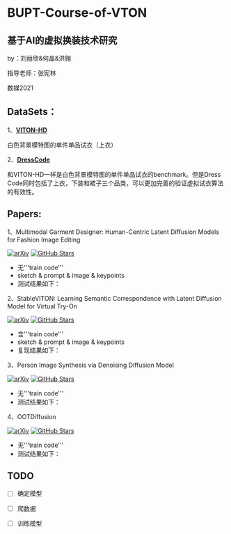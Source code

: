 # BUPT-Course-of-VTON
  基于AI的虚拟换装技术研究
  --------------------
  by：刘丽欣&何晶&洪翱
  
  指导老师：张宪林
  
  数媒2021
  
  
## DataSets：
1、[**VITON-HD**](https://github.com/shadow2496/VITON-HD)

白色背景模特图的单件单品试衣（上衣）

2、[**DressCode**](https://github.com/aimagelab/dress-code)

和VITON-HD一样是白色背景模特图的单件单品试衣的benchmark。但是Dress Code同时包括了上衣，下装和裙子三个品类，可以更加完善的验证虚拟试衣算法的有效性。

## Papers:

1、Multimodal Garment Designer: Human-Centric Latent Diffusion Models for Fashion Image Editing

[![arXiv](https://img.shields.io/badge/arXiv-Paper-<COLOR>.svg)](https://arxiv.org/pdf/2304.02051.pdf)
[![GitHub Stars](https://img.shields.io/github/stars/aimagelab/multimodal-garment-designer?style=social)](https://github.com/aimagelab/multimodal-garment-designer)

- 无'''train code'''
- sketch & prompt & image & keypoints
- 测试结果如下：

  

2、StableVITON: Learning Semantic Correspondence with Latent Diffusion Model for Virtual Try-On

[![arXiv](https://img.shields.io/badge/arXiv-Paper-<COLOR>.svg)](https://arxiv.org/pdf/2312.01725.pdf)
[![GitHub Stars](https://img.shields.io/github/stars/rlawjdghek/StableVITON?style=social)](https://github.com/rlawjdghek/StableVITON?tab=readme-ov-file)

- 含'''train code'''
- sketch & prompt & image & keypoints
- 复现结果如下：
  


3、Person Image Synthesis via Denoising Diffusion Model

[![arXiv](https://img.shields.io/badge/arXiv-Paper-<COLOR>.svg)](https://arxiv.org/pdf/2211.12500.pdf)
[![GitHub Stars](https://img.shields.io/github/stars/ankanbhunia/PIDM?style=social)](https://github.com/ankanbhunia/PIDM)

- 无'''train code'''
- 测试结果如下：
  


4、OOTDiffusion

[![arXiv](https://img.shields.io/badge/arXiv-Paper-<COLOR>.svg)](https://arxiv.org/pdf/2403.01779.pdf)
[![GitHub Stars](https://img.shields.io/github/stars/levihsu/OOTDiffusion?style=social)](https://github.com/levihsu/OOTDiffusion)

- 无'''train code'''
- 测试结果如下：



## TODO
- [ ] 确定模型
- [ ] 爬数据
- [ ] 训练模型
      
